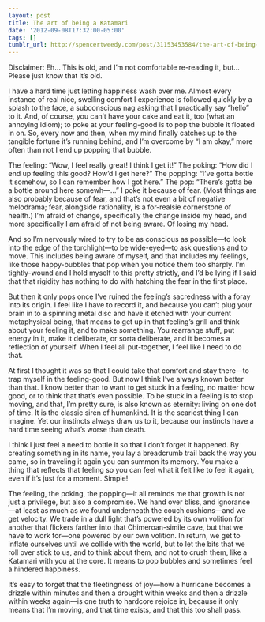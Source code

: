 ```yaml
---
layout: post
title: The art of being a Katamari
date: '2012-09-08T17:32:00-05:00'
tags: []
tumblr_url: http://spencertweedy.com/post/31153453584/the-art-of-being-a-katamari
---
```

Disclaimer: Eh… This is old, and I’m not comfortable re-reading it, but… Please just know that it’s old.

I have a hard time just letting happiness wash over me. Almost every instance of real nice, swelling comfort I experience is followed quickly by a splash to the face, a subconscious nag asking that I practically say “hello” to it. And, of course, you can’t have your cake and eat it, too (what an annoying idiom); to poke at your feeling-good is to pop the bubble it floated in on. So, every now and then, when my mind finally catches up to the tangible fortune it’s running behind, and I’m overcome by “I am okay,” more often than not I end up popping that bubble.

The feeling: “Wow, I feel really great! I think I get it!”
The poking:  “How did I end up feeling this good? How’d I get here?”
The popping: “I’ve gotta bottle it somehow, so I can remember how I got here.”
The pop: “There’s gotta be a bottle around here somewh—…”
I poke it because of fear. (Most things are also probably because of fear, and that’s not even a bit of negative melodrama; fear, alongside rationality, is a for-realsie cornerstone of health.) I’m afraid of change, specifically the change inside my head, and more specifically I am afraid of not being aware. Of losing my head.

And so I’m nervously wired to try to be as conscious as possible—to look into the edge of the torchlight—to be wide-eyed—to ask questions and to move. This includes being aware of myself, and that includes my feelings, like those happy-bubbles that pop when you notice them too sharply. I’m tightly-wound and I hold myself to this pretty strictly, and I’d be lying if I said that that rigidity has nothing to do with hatching the fear in the first place.

But then it only pops once I’ve ruined the feeling’s sacredness with a foray into its origin. I feel like I have to record it, and because you can’t plug your brain in to a spinning metal disc and have it etched with your current metaphysical being, that means to get up in that feeling’s grill and think about your feeling it, and to make something. You rearrange stuff, put energy in it, make it deliberate, or sorta deliberate, and it becomes a reflection of yourself. When I feel all put-together, I feel like I need to do that.

At first I thought it was so that I could take that comfort and stay there—to trap myself in the feeling-good. But now I think I’ve always known better than that. I know better than to want to get stuck in a feeling, no matter how good, or to think that that’s even possible. To be stuck in a feeling is to stop moving, and that, I’m pretty sure, is also known as eternity: living on one dot of time. It is the classic siren of humankind. It is the scariest thing I can imagine. Yet our instincts always draw us to it, because our instincts have a hard time seeing what’s worse than death.

I think I just feel a need to bottle it so that I don’t forget it happened. By creating something in its name, you lay a breadcrumb trail back the way you came, so in traveling it again you can summon its memory. You make a thing that reflects that feeling so you can feel what it felt like to feel it again, even if it’s just for a moment. Simple!



The feeling, the poking, the popping—it all reminds me that growth is not just a privilege, but also a compromise. We hand over bliss, and ignorance—at least as much as we found underneath the couch cushions—and we get velocity. We trade in a dull light that’s powered by its own volition for another that flickers farther into that Chimeroan-simile cave, but that we have to work for—one powered by our own volition. In return, we get to inflate ourselves until we collide with the world, but to let the bits that we roll over stick to us, and to think about them, and not to crush them, like a Katamari with you at the core. It means to pop bubbles and sometimes feel a hindered happiness.

It’s easy to forget that the fleetingness of joy—how a hurricane becomes a drizzle within minutes and then a drought within weeks and then a drizzle within weeks again—is one truth to hardcore rejoice in, because it only means that I’m moving, and that time exists, and that this too shall pass.
